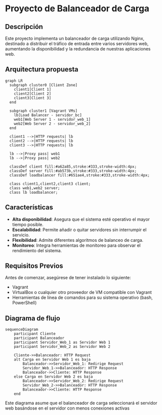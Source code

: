# Proyecto de Balanceador de Carga

## Descripción

Este proyecto implementa un balanceador de carga utilizando Nginx, destinado a distribuir el tráfico de entrada entre varios servidores web, aumentando la disponibilidad y la redundancia de nuestras aplicaciones web.

## Arquitectura propuesta
```mermaid
graph LR
  subgraph cluster0 [Client Zone]
    client1[Client 1]
    client2[Client 2]
    client3[Client 3]
  end

  subgraph cluster1 [Vagrant VMs]
    lb[Load Balancer - servidor_bc]
    web1[Web Server 1 - servidor_web_1]
    web2[Web Server 2 - servidor_web_2]
  end

  client1 -->|HTTP requests| lb
  client2 -->|HTTP requests| lb
  client3 -->|HTTP requests| lb

  lb -->|Proxy pass| web1
  lb -->|Proxy pass| web2

  classDef client fill:#a62a85,stroke:#333,stroke-width:4px;
  classDef server fill:#ab573b,stroke:#333,stroke-width:4px;
  classDef loadbalancer fill:#651ae4,stroke:#333,stroke-width:4px;

  class client1,client2,client3 client;
  class web1,web2 server;
  class lb loadbalancer;

```

## Características

- **Alta disponibilidad**: Asegura que el sistema esté operativo el mayor tiempo posible.
- **Escalabilidad**: Permite añadir o quitar servidores sin interrumpir el servicio.
- **Flexibilidad**: Admite diferentes algoritmos de balanceo de carga.
- **Monitoreo**: Integra herramientas de monitoreo para observar el rendimiento del sistema.

## Requisitos Previos

Antes de comenzar, asegúrese de tener instalado lo siguiente:

- Vagrant
- VirtualBox o cualquier otro proveedor de VM compatible con Vagrant
- Herramientas de línea de comandos para su sistema operativo (bash, PowerShell)

## Diagrama de flujo
```mermaid
sequenceDiagram
    participant Cliente
    participant Balanceador
    participant Servidor_Web_1 as Servidor Web 1
    participant Servidor_Web_2 as Servidor Web 2

    Cliente->>Balanceador: HTTP Request
    alt Carga en Servidor Web 1 es baja
        Balanceador->>Servidor_Web_1: Redirige Request
        Servidor_Web_1->>Balanceador: HTTP Response
        Balanceador->>Cliente: HTTP Response
    else Carga en Servidor Web 2 es baja
        Balanceador->>Servidor_Web_2: Redirige Request
        Servidor_Web_2->>Balanceador: HTTP Response
        Balanceador->>Cliente: HTTP Response
    end

```

Este diagrama asume que el balanceador de carga seleccionará el servidor web basándose en el servidor con menos conexiones activas

